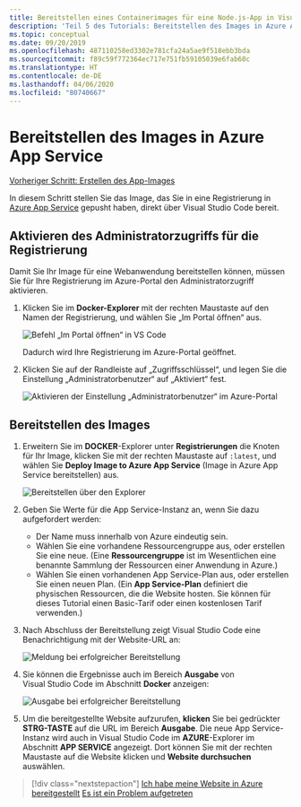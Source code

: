 ```yaml
---
title: Bereitstellen eines Containerimages für eine Node.js-App in Visual Studio Code
description: 'Teil 5 des Tutorials: Bereitstellen des Images in Azure App Service'
ms.topic: conceptual
ms.date: 09/20/2019
ms.openlocfilehash: 487110258ed3302e781cfa24a5ae9f518ebb3bda
ms.sourcegitcommit: f89c59f772364ec717e751fb59105039e6fab60c
ms.translationtype: HT
ms.contentlocale: de-DE
ms.lasthandoff: 04/06/2020
ms.locfileid: "80740667"
---
```

# <a name="deploy-the-image-to-azure-app-service"></a>Bereitstellen des Images in Azure App Service

[Vorheriger Schritt: Erstellen des App-Images](tutorial-vscode-docker-node-04.md)

In diesem Schritt stellen Sie das Image, das Sie in eine Registrierung in [Azure App Service](https://azure.microsoft.com/services/app-service/) gepusht haben, direkt über Visual Studio Code bereit.

## <a name="enable-admin-access-on-the-registry"></a>Aktivieren des Administratorzugriffs für die Registrierung

Damit Sie Ihr Image für eine Webanwendung bereitstellen können, müssen Sie für Ihre Registrierung im Azure-Portal den Administratorzugriff aktivieren.

1. Klicken Sie im **Docker-Explorer** mit der rechten Maustaste auf den Namen der Registrierung, und wählen Sie „Im Portal öffnen“ aus. 

    ![Befehl „Im Portal öffnen“ in VS Code](media/deploy-containers/open-in-portal.png)

    Dadurch wird Ihre Registrierung im Azure-Portal geöffnet.

1. Klicken Sie auf der Randleiste auf „Zugriffsschlüssel“, und legen Sie die Einstellung „Administratorbenutzer“ auf „Aktiviert“ fest.  
    
    ![Aktivieren der Einstellung „Administratorbenutzer“ im Azure-Portal](media/deploy-containers/access-keys.png)

## <a name="deploy-image"></a>Bereitstellen des Images

1. Erweitern Sie im **DOCKER**-Explorer unter **Registrierungen** die Knoten für Ihr Image, klicken Sie mit der rechten Maustaste auf `:latest`, und wählen Sie **Deploy Image to Azure App Service** (Image in Azure App Service bereitstellen) aus.

    ![Bereitstellen über den Explorer](media/deploy-containers/deploy-image-command.png)

1. Geben Sie Werte für die App Service-Instanz an, wenn Sie dazu aufgefordert werden:

    - Der Name muss innerhalb von Azure eindeutig sein.
    - Wählen Sie eine vorhandene Ressourcengruppe aus, oder erstellen Sie eine neue. (Eine **Ressourcengruppe** ist im Wesentlichen eine benannte Sammlung der Ressourcen einer Anwendung in Azure.)
    - Wählen Sie einen vorhandenen App Service-Plan aus, oder erstellen Sie einen neuen Plan. (Ein **App Service-Plan** definiert die physischen Ressourcen, die die Website hosten. Sie können für dieses Tutorial einen Basic-Tarif oder einen kostenlosen Tarif verwenden.)

1. Nach Abschluss der Bereitstellung zeigt Visual Studio Code eine Benachrichtigung mit der Website-URL an:

    ![Meldung bei erfolgreicher Bereitstellung](media/deploy-containers/deploy-successful.png)

1. Sie können die Ergebnisse auch im Bereich **Ausgabe** von Visual Studio Code im Abschnitt **Docker** anzeigen:

    ![Ausgabe bei erfolgreicher Bereitstellung](media/deploy-containers/deploy-output.png)

1. Um die bereitgestellte Website aufzurufen, **klicken** Sie bei gedrückter **STRG-TASTE** auf die URL im Bereich **Ausgabe**. Die neue App Service-Instanz wird auch in Visual Studio Code im **AZURE**-Explorer im Abschnitt **APP SERVICE** angezeigt. Dort können Sie mit der rechten Maustaste auf die Website klicken und **Website durchsuchen** auswählen.

> [!div class="nextstepaction"]
> [Ich habe meine Website in Azure bereitgestellt](tutorial-vscode-docker-node-06.md) [Es ist ein Problem aufgetreten](https://www.research.net/r/PWZWZ52?tutorial=docker-extension&step=deploy-app)
